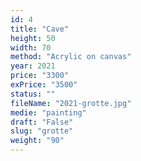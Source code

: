 ```yaml
---
id: 4
title: "Cave"
height: 50
width: 70
method: "Acrylic on canvas"
year: 2021
price: "3300"
exPrice: "3500"
status: ""
fileName: "2021-grotte.jpg"
medie: "painting"
draft: "False"
slug: "grotte"
weight: "90"
---
```

